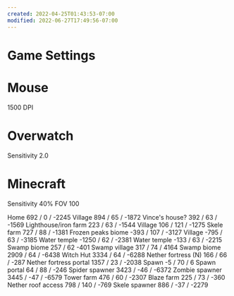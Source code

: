 ```yaml
---
created: 2022-04-25T01:43:53-07:00
modified: 2022-06-27T17:49:56-07:00
---
```


# Game Settings

# Mouse
1500 DPI

# Overwatch
Sensitivity 2.0

# Minecraft
Sensitivity 40%
FOV 100

Home 692 / 0 / -2245
Village 894 / 65 / -1872
Vince's house? 392 / 63 / -1569
Lighthouse/iron farm 223 / 63 / -1544
Village 106 / 121 / -1275
Skele farm 727 / 88 / -1381
Frozen peaks biome -393 / 107 / -3127
Village -795 / 63 / -3185
Water temple -1250 / 62 / -2381
Water temple -133 / 63 / -2215
Swamp biome 257 / 62 -401
Swamp village 317 / 74 / 4164
Swamp biome 2909 / 64 / -6438
Witch Hut 3334 / 64 / -6288
Nether fortress (N) 166 / 66 / -287
Nether fortress portal 1357 / 23 / -2038
Spawn -5 / 70 /  6
Spawn portal 64 / 88 / -246
Spider spawner 3423 / -46 / -6372
Zombie spawner 3445 / -47 / -6579
Tower farm 476 / 60 / -2307
Blaze farm 225 / 73 / -360
Nether roof access 798 / 140 / -769
Skele spawner 886 / -37 / -2279
